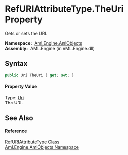 RefURIAttributeType.TheUri Property
===================================
Gets or sets the URI.

  **Namespace:**  [Aml.Engine.AmlObjects][1]  
  **Assembly:**  AML.Engine (in AML.Engine.dll)

Syntax
------

```csharp
public Uri TheUri { get; set; }
```

#### Property Value
Type: [Uri][2]  
The URI.

See Also
--------

#### Reference
[RefURIAttributeType Class][3]  
[Aml.Engine.AmlObjects Namespace][1]  

[1]: ../README.md
[2]: https://docs.microsoft.com/dotnet/api/system.uri
[3]: README.md
[4]: https://www.automationml.org
[5]: ../../icons/logoShade.png